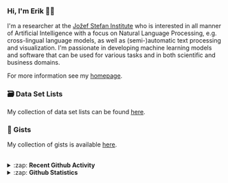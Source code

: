 ### Hi, I'm Erik 👋🏼 

I'm a researcher at the [Jožef Stefan Institute][job] who is interested in all manner of Artificial Intelligence with a focus on Natural Language Processing, e.g. cross-lingual language models, as well as (semi-)automatic text processing and visualization. I'm passionate in developing machine learning models and software that can be used for various tasks and in both scientific and business domains.

For more information see my [homepage][homepage].

### 🗃️ Data Set Lists
My collection of data set lists can be found [here][datasets].

### 🔖 Gists
My collection of gists is available [here][gists].

<br />

<details>
  <summary>:zap: <b>Recent Github Activity</b></summary>
  
<!--START_SECTION:activity-->
1. 🎉 Merged PR [#1](https://github.com/Infominer-JSI/gui-client/pull/1) in [Infominer-JSI/gui-client](https://github.com/Infominer-JSI/gui-client)
2. 💪 Opened PR [#1](https://github.com/Infominer-JSI/gui-client/pull/1) in [Infominer-JSI/gui-client](https://github.com/Infominer-JSI/gui-client)
3. 🎉 Merged PR [#22](https://github.com/Infominer-JSI/infominer-backend/pull/22) in [Infominer-JSI/infominer-backend](https://github.com/Infominer-JSI/infominer-backend)
4. 💪 Opened PR [#22](https://github.com/Infominer-JSI/infominer-backend/pull/22) in [Infominer-JSI/infominer-backend](https://github.com/Infominer-JSI/infominer-backend)
5. ❗️ Opened issue [#21](https://github.com/Infominer-JSI/infominer-backend/issues/21) in [Infominer-JSI/infominer-backend](https://github.com/Infominer-JSI/infominer-backend)
<!--END_SECTION:activity-->

</details>

<details>
  <summary>:zap: <b>Github Statistics</b></summary>
  
  <img align="left" alt="codeSTACKr's Github Stats" src="https://github-readme-stats.vercel.app/api?username=eriknovak&show_icons=true&theme=buefy&hide_border=true" />

</details>

[job]: https://ailab.ijs.si/
[homepage]: https://ailab.ijs.si/eriknovak/
[gists]: https://gist.github.com/ErikNovak
[datasets]: ./datasets/README.md
